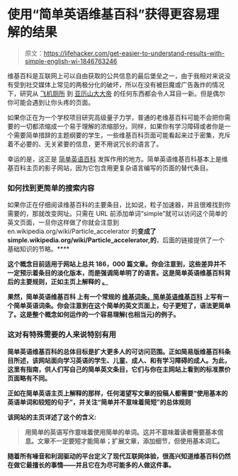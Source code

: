 # 使用“简单英语维基百科”获得更容易理解的结果

> 原文：<https://lifehacker.com/get-easier-to-understand-results-with-simple-english-wi-1846763246>

维基百科是互联网上可以自由获取的公共信息的最后堡垒之一，由于我相对来说没有受到社交媒体上常见的两极分化的破坏，所以在没有被巨魔或广告轰炸的情况下，研究从 [飞机厕所](https://en.wikipedia.org/wiki/Aircraft_lavatory) 到 [亚历山大大帝](https://en.wikipedia.org/wiki/Alexander_the_Great) 的任何东西都会令人耳目一新。但是偶尔你可能会遇到让你头疼的页面。



如果你正在为一个学校项目研究高级量子力学，普通的老维基百科可能不会把你需要的一切都浓缩成一个易于理解的浓缩部分。同样，如果你有学习障碍或者你是一个需要简单措辞的主题纲要的学生，一些维基百科页面可能看起来过于密集，充斥着不必要的、无关紧要的信息，更不用说冗长的语言了。

幸运的是，这正是 [简单英语百科](https://simple.wikipedia.org/wiki/Main_Page) 发挥作用的地方。简单英语维基百科基本上是维基百科主页的影子网站，因为它包含用更复杂语言编写的页面的替代条目。

### **如何找到更简单的搜索内容**

如果你正在仔细阅读维基百科的主要条目，比如说，粒子加速器，并且很难找到你需要的，那就改变网址。只需在 URL 前添加单词“simple”就可以访问这个简单的英文页面，一旦你这样做了你就会注意到 en.wikipedia.org/wiki/Particle_accelerator 的**变成了 simple.wikipedia.org/wiki/Particle_accelerator,的**，后面的链接提供了一个基础知识的节略。****

**这个概念目前适用于网站上总共 186，000 篇文章。你会注意到，这些差异并不一定预示着条目的淡化版本，而是强调简单明了的语言。这是简单英语维基百科背后的主要规则，正如主页上解释的 [。](https://simple.wikipedia.org/wiki/Main_Page)**

**果然，简单英语维基百科 上有一个常规的 [维基词条，简单英语维基百科](https://en.wikipedia.org/wiki/Simple_English_Wikipedia) 上写有一个简单英语词条。你会注意到在这个简单的英文页面上，句子更短了，语法更简单了。这是整个概念如何运作的一个容易理解(也相当元)的例子。**

### **这对有特殊需要的人来说特别有用**

**简单英语维基百科的总体目标是扩大更多人的可访问范围。正如简易版维基百科条目所述，该网站面向学习英语的学生、儿童、成人、和有学习障碍的成人。为此，这里有指南，供人们写自己的简单英文条目，它们与你在主网站上看到的标准票价页面略有不同。**

**正如在简单英语主页上解释的那样，任何渴望写文章的投稿人都需要“使用基本的英语单词和较短的句子”，并关注“简单并不意味着简短”的总体规则**

**该网站的主页详述了这个的含义:**

> **用简单的英语写作意味着使用简单的单词。这并不意味着读者需要基本信息。文章不一定要短才能简单；扩展文章，添加细节，但使用基本词汇。**

**随着所有噪音和利润驱动的平台定义了现代互联网体验，很高兴知道维基百科仍然在做它最擅长的事情——并且它在为尽可能多的人做这件事。**